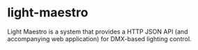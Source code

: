 light-maestro
=============

Light Maestro is a system that provides a HTTP JSON API (and accompanying web application) for DMX-based lighting control.

